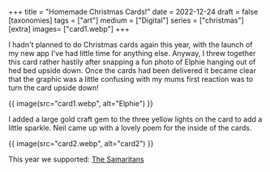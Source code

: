 +++
title = "Homemade Christmas Cards!"
date = 2022-12-24
draft =  false
[taxonomies]
tags = ["art"]
medium = ["Digital"]
series = ["christmas"]
[extra]
images= ["card1.webp"]
+++

I hadn't planned to do Christmas cards again this year, with the launch of my new app I've had little time for anything else. Anyway, I threw together this card rather hastily after snapping a fun photo of Elphie hanging out of hed bed upside down. Once the cards had been delivered it became clear that the graphic was a little confusing with my mums first reaction was to turn the card upside down!

{{ image(src="card1.webp", alt="Elphie") }}

I added a large gold craft gem to the three yellow lights on the card to add a little sparkle. Neil came up with a lovely poem for the inside of the cards.

{{ image(src="card2.webp", alt="card2") }}

This year we supported: [The Samaritans](https://www.samaritans.org/)
